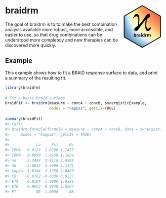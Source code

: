 
<!-- README.md is generated from README.Rmd. Please edit that file -->

# braidrm <img src="man/figures/logo.png" align="right" height="138" alt="" />

<!-- badges: start -->
<!-- badges: end -->

The goal of braidrm is to to make the best combination analysis
available more robust, more accessible, and easier to use, so that drug
combinations can be understood more completely and new therapies can be
discovered more quickly.

## Example

This example shows how to fit a BRAID response surface to data, and
print a summary of the resulting fit.

``` r
library(braidrm)

# Fit a basic braid surface
braidFit <- braidrm(measure ~ concA + concB, synergisticExample,
                    model = "kappa2", getCIs=TRUE)

summary(braidFit)
#> Call:
#> braidrm.formula(formula = measure ~ concA + concB, data = synergisticExample, 
#>     model = "kappa2", getCIs = TRUE)
#> 
#>            Lo     Est     Hi
#> IDMA   0.9129  1.0398 1.1477
#> IDMB   0.8690  1.0259 1.1829
#> na     2.3488  2.9116 3.6568
#> nb     2.0612  2.4990 3.1371
#> kappa  1.6104  2.1258 2.6469
#> E0    -0.0762 -0.0300 0.0227
#> EfA    0.9394  1.0080 1.0281
#> EfB    0.9053  0.9848 1.0264
#> Ef         NA  1.0080     NA
```
